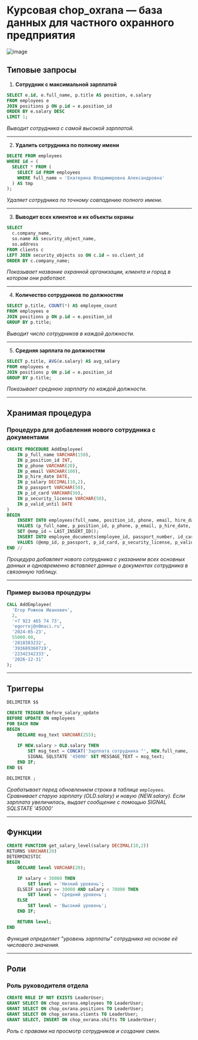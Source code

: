 # Курсовая chop_oxrana — база данных для частного охранного предприятия

![image](https://github.com/user-attachments/assets/b300f6d1-c5a3-4063-8d32-eb6165b73e9a)


## Типовые запросы

1. **Сотрудник с максимальной зарплатой**

```sql
SELECT e.id, e.full_name, p.title AS position, e.salary
FROM employees e
JOIN positions p ON p.id = e.position_id
ORDER BY e.salary DESC
LIMIT 1;
````
*Выводит сотрудника с самой высокой зарплатой.*

---

2. **Удалить сотрудника по полному имени**

```sql
DELETE FROM employees
WHERE id = (
  SELECT * FROM (
    SELECT id FROM employees
    WHERE full_name = 'Екатерина Владимировна Александровна'
  ) AS tmp
);
```

*Удаляет сотрудника по точному совпадению полного имени.*

---

3. **Выводит всех клиентов и их объекты охраны**

```sql
SELECT 
  c.company_name,
  so.name AS security_object_name,
  so.address
FROM clients c
LEFT JOIN security_objects so ON c.id = so.client_id
ORDER BY c.company_name;

```

*Показывает название охранной организации, клиента и город в котором они работают.*

---

4. **Количество сотрудников по должностям**

```sql
SELECT p.title, COUNT(*) AS employee_count
FROM employees e
JOIN positions p ON p.id = e.position_id
GROUP BY p.title;
```

*Выводит число сотрудников в каждой должности.*

---

5. **Средняя зарплата по должностям**

```sql
SELECT p.title, AVG(e.salary) AS avg_salary
FROM employees e
JOIN positions p ON p.id = e.position_id
GROUP BY p.title;
```

*Показывает среднюю зарплату по каждой должности.*

---

## Хранимая процедура

### Процедура для добавления нового сотрудника с документами

```sql
CREATE PROCEDURE AddEmployee(
    IN p_full_name VARCHAR(150),
    IN p_position_id INT,
    IN p_phone VARCHAR(20),
    IN p_email VARCHAR(100),
    IN p_hire_date DATE,
    IN p_salary DECIMAL(10,2),
    IN p_passport VARCHAR(50),
    IN p_id_card VARCHAR(50),
    IN p_security_license VARCHAR(50),
    IN p_valid_until DATE
)
BEGIN
    INSERT INTO employees(full_name, position_id, phone, email, hire_date, salary)
    VALUES (p_full_name, p_position_id, p_phone, p_email, p_hire_date, p_salary);
    SET @emp_id = LAST_INSERT_ID();
    INSERT INTO employee_documents(employee_id, passport_number, id_card, security_license, valid_until)
    VALUES (@emp_id, p_passport, p_id_card, p_security_license, p_valid_until);
END //
```
*Процедура добавляет нового сотрудника с указанием всех основных данных и одновременно вставляет данные о документах сотрудника в связанную таблицу.*

---

### Пример вызова процедуры

```sql
CALL AddEmployee(
  'Егор Рожков Иванович',
  2,
  '+7 923 465 74 73',
  'egorroj@n0maci.ru',
  '2024-05-23',
  55000.00,
  '2818383232',
  '393689360719',
  '22342342333',
  '2026-12-31'
);
```

---

## Триггеры

```sql
DELIMITER $$

CREATE TRIGGER before_salary_update
BEFORE UPDATE ON employees
FOR EACH ROW
BEGIN
    DECLARE msg_text VARCHAR(255);
    
    IF NEW.salary > OLD.salary THEN
        SET msg_text = CONCAT('Зарплата сотрудника "', NEW.full_name, '" увеличена с ', OLD.salary, ' до ', NEW.salary);
        SIGNAL SQLSTATE '45000' SET MESSAGE_TEXT = msg_text;
    END IF;
END $$

DELIMITER ;

```

*Срабатывает перед обновлением строки в таблице `employees`. Сравнивает старую зарплату (OLD.salary) и новую (NEW.salary). Если зарплата увеличилась, выдает сообщение с помощью SIGNAL SQLSTATE '45000'*

---

## Функции

```sql
CREATE FUNCTION get_salary_level(salary DECIMAL(10,2))
RETURNS VARCHAR(20)
DETERMINISTIC
BEGIN
    DECLARE level VARCHAR(20);

    IF salary < 30000 THEN
        SET level = 'Низкий уровень';
    ELSEIF salary >= 30000 AND salary < 70000 THEN
        SET level = 'Средний уровень';
    ELSE
        SET level = 'Высокий уровень';
    END IF;

    RETURN level;
END
```
*Функция определяет "уровень зарплаты" сотрудника на основе её числового значения.*

---

## Роли

### Роль руководителя отдела

```sql
CREATE ROLE IF NOT EXISTS LeaderUser;
GRANT SELECT ON chop_oxrana.employees TO LeaderUser;
GRANT SELECT ON chop_oxrana.positions TO LeaderUser;
GRANT SELECT ON chop_oxrana.clients TO LeaderUser;
GRANT SELECT, INSERT ON chop_oxrana.shifts TO LeaderUser;
```
*Роль с правами на просмотр сотрудников и создание смен.*
